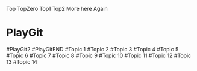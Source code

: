 Top
TopZero
Top1
Top2
More here
Again
# PlayGit
#PlayGit2
#PlayGitEND
#Topic 1
#Topic 2
#Topic 3
#Topic 4
#Topic 5
#Topic 6
#Topic 7
#Topic 8
#Topic 9
#Topic 10
#Topic 11
#Topic 12
#Topic 13
#Topic 14
